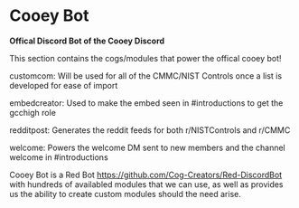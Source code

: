 # Cooey Bot

**Offical Discord Bot of the Cooey Discord**

This section contains the cogs/modules that power the offical cooey bot!

customcom: Will be used for all of the CMMC/NIST Controls once a list is developed for ease of import

embedcreator: Used to make the embed seen in #introductions to get the gcchigh role

redditpost: Generates the reddit feeds for both r/NISTControls and r/CMMC

welcome: Powers the welcome DM sent to new members and the channel welcome in #introductions

Cooey Bot is a Red Bot https://github.com/Cog-Creators/Red-DiscordBot with hundreds of availabled modules that we can use, as well as provides us the ability to create custom modules should the need arise.
